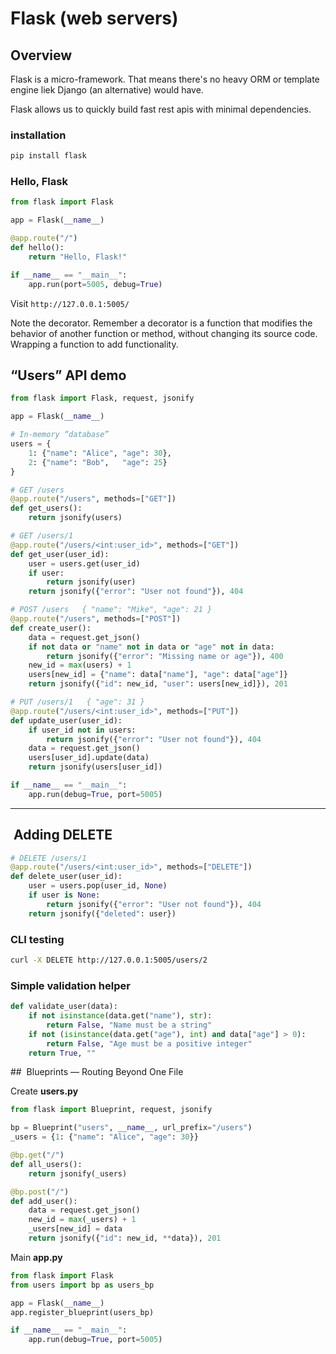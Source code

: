# Flask (web servers)


## Overview

Flask is a micro-framework.  That means there's no heavy ORM or template engine liek Django (an alternative) would have.

Flask allows us to quickly build fast rest apis with minimal dependencies.

### installation

```bash
pip install flask
```

### Hello, Flask

```python
from flask import Flask

app = Flask(__name__)

@app.route("/")
def hello():
    return "Hello, Flask!"

if __name__ == "__main__":
    app.run(port=5005, debug=True)
```

Visit `http://127.0.0.1:5005/`

Note the decorator.  Remember a decorator is a function that modifies the behavior of another function or method, without changing its source code.  Wrapping a function to add functionality.


##  “Users” API demo

```python
from flask import Flask, request, jsonify

app = Flask(__name__)

# In‑memory “database”
users = {
    1: {"name": "Alice", "age": 30},
    2: {"name": "Bob",   "age": 25}
}

# GET /users
@app.route("/users", methods=["GET"])
def get_users():
    return jsonify(users)

# GET /users/1
@app.route("/users/<int:user_id>", methods=["GET"])
def get_user(user_id):
    user = users.get(user_id)
    if user:
        return jsonify(user)
    return jsonify({"error": "User not found"}), 404

# POST /users   { "name": "Mike", "age": 21 }
@app.route("/users", methods=["POST"])
def create_user():
    data = request.get_json()
    if not data or "name" not in data or "age" not in data:
        return jsonify({"error": "Missing name or age"}), 400
    new_id = max(users) + 1
    users[new_id] = {"name": data["name"], "age": data["age"]}
    return jsonify({"id": new_id, "user": users[new_id]}), 201

# PUT /users/1   { "age": 31 }
@app.route("/users/<int:user_id>", methods=["PUT"])
def update_user(user_id):
    if user_id not in users:
        return jsonify({"error": "User not found"}), 404
    data = request.get_json()
    users[user_id].update(data)
    return jsonify(users[user_id])

if __name__ == "__main__":
    app.run(debug=True, port=5005)
```


---

##  Adding DELETE

```python
# DELETE /users/1
@app.route("/users/<int:user_id>", methods=["DELETE"])
def delete_user(user_id):
    user = users.pop(user_id, None)
    if user is None:
        return jsonify({"error": "User not found"}), 404
    return jsonify({"deleted": user})
```

### CLI testing

```bash
curl -X DELETE http://127.0.0.1:5005/users/2
```

### Simple validation helper

```python
def validate_user(data):
    if not isinstance(data.get("name"), str):
        return False, "Name must be a string"
    if not (isinstance(data.get("age"), int) and data["age"] > 0):
        return False, "Age must be a positive integer"
    return True, ""
```

##  Blueprints — Routing Beyond One File

Create **users.py**

```python
from flask import Blueprint, request, jsonify

bp = Blueprint("users", __name__, url_prefix="/users")
_users = {1: {"name": "Alice", "age": 30}}

@bp.get("/")
def all_users():
    return jsonify(_users)

@bp.post("/")
def add_user():
    data = request.get_json()
    new_id = max(_users) + 1
    _users[new_id] = data
    return jsonify({"id": new_id, **data}), 201
```

Main **app.py**

```python
from flask import Flask
from users import bp as users_bp

app = Flask(__name__)
app.register_blueprint(users_bp)

if __name__ == "__main__":
    app.run(debug=True, port=5005)
```
